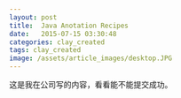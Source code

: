 ```yaml
---
layout: post
title:  Java Anotation Recipes
date:   2015-07-15 03:30:48
categories: clay_created
tags: clay_created
image: /assets/article_images/desktop.JPG
---
```

这是我在公司写的内容，看看能不能提交成功。
